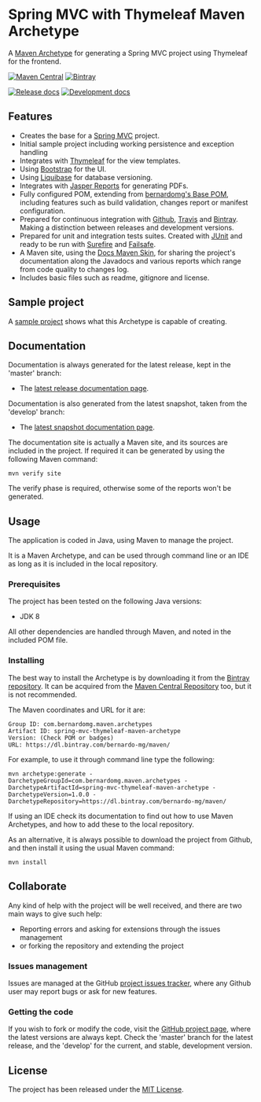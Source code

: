 # Spring MVC with Thymeleaf Maven Archetype

A [Maven Archetype][maven-archetype] for generating a Spring MVC project using Thymeleaf for the frontend.

[![Maven Central](https://img.shields.io/maven-central/v/com.bernardomg.maven.archetypes/spring-mvc-thymeleaf-archetype.svg)][maven-repo]
[![Bintray](https://api.bintray.com/packages/bernardo-mg/maven/spring-mvc-thymeleaf-maven-archetype/images/download.svg)][bintray-repo]

[![Release docs](https://img.shields.io/badge/docs-release-blue.svg)][site-release]
[![Development docs](https://img.shields.io/badge/docs-develop-blue.svg)][site-develop]

## Features

- Creates the base for a [Spring MVC][spring-mvc] project.
- Initial sample project including working persistence and exception handling
- Integrates with [Thymeleaf][thymeleaf] for the view templates.
- Using [Bootstrap][bootstrap] for the UI.
- Using [Liquibase][liquibase] for database versioning.
- Integrates with [Jasper Reports][jasper] for generating PDFs.
- Fully configured POM, extending from [bernardomg's Base POM][base-pom], including features such as build validation, changes report or manifest configuration.
- Prepared for continuous integration with [Github][github], [Travis][travis] and [Bintray][bintray]. Making a distinction between releases and development versions.
- Prepared for unit and integration tests suites. Created with [JUnit][junit] and ready to be run with [Surefire][surefire] and [Failsafe][failsafe].
- A Maven site, using the [Docs Maven Skin][docs-skin], for sharing the project's documentation along the Javadocs and various reports which range from code quality to changes log.
- Includes basic files such as readme, gitignore and license.

## Sample project

A [sample project][sample-project] shows what this Archetype is capable of creating.

## Documentation

Documentation is always generated for the latest release, kept in the 'master' branch:

- The [latest release documentation page][site-release].

Documentation is also generated from the latest snapshot, taken from the 'develop' branch:

- The [latest snapshot documentation page][site-develop].

The documentation site is actually a Maven site, and its sources are included in the project. If required it can be generated by using the following Maven command:

```
mvn verify site
```

The verify phase is required, otherwise some of the reports won't be generated.

## Usage

The application is coded in Java, using Maven to manage the project.

It is a Maven Archetype, and can be used through command line or an IDE as long as it is included in the local repository.

### Prerequisites

The project has been tested on the following Java versions:
* JDK 8

All other dependencies are handled through Maven, and noted in the included POM file.

### Installing

The best way to install the Archetype is by downloading it from the [Bintray repository][bintray-repo]. It can be acquired from the [Maven Central Repository][maven-repo] too, but it is not recommended.

The Maven coordinates and URL for it are:

```
Group ID: com.bernardomg.maven.archetypes
Artifact ID: spring-mvc-thymeleaf-maven-archetype
Version: (Check POM or badges)
URL: https://dl.bintray.com/bernardo-mg/maven/
```

For example, to use it through command line type the following:

```
mvn archetype:generate -DarchetypeGroupId=com.bernardomg.maven.archetypes -DarchetypeArtifactId=spring-mvc-thymeleaf-maven-archetype -DarchetypeVersion=1.0.0 -DarchetypeRepository=https://dl.bintray.com/bernardo-mg/maven/
```

If using an IDE check its documentation to find out how to use Maven Archetypes, and how to add these to the local repository.

As an alternative, it is always possible to download the project from Github, and then install it using the usual Maven command:

```
mvn install
```

## Collaborate

Any kind of help with the project will be well received, and there are two main ways to give such help:

- Reporting errors and asking for extensions through the issues management
- or forking the repository and extending the project

### Issues management

Issues are managed at the GitHub [project issues tracker][issues], where any Github user may report bugs or ask for new features.

### Getting the code

If you wish to fork or modify the code, visit the [GitHub project page][scm], where the latest versions are always kept. Check the 'master' branch for the latest release, and the 'develop' for the current, and stable, development version.

## License
The project has been released under the [MIT License][license].

[bintray-repo]: https://bintray.com/bernardo-mg/maven/spring-mvc-thymeleaf-maven-archetype/view
[maven-repo]: https://mvnrepository.com/artifact/com.bernardomg.maven.archetypes/spring-mvc-thymeleaf-archetype
[junit]: https://junit.org
[issues]: https://github.com/Bernardo-MG/spring-mvc-thymeleaf-maven-archetype/issues
[license]: https://www.opensource.org/licenses/mit-license.php
[scm]: https://github.com/Bernardo-MG/spring-mvc-thymeleaf-maven-archetype
[site-develop]: https://docs.bernardomg.com/development/maven/spring-mvc-thymeleaf-maven-archetype
[site-release]: https://docs.bernardomg.com/maven/spring-mvc-thymeleaf-maven-archetype

[maven-archetype]: https://maven.apache.org/guides/introduction/introduction-to-archetypes.html

[sample-project]: https://github.com/Bernardo-MG/spring-mvc-thymeleaf-maven-archetype-example

[spring-mvc]: httpss://spring.io/
[thymeleaf]: https://www.thymeleaf.org/

[jasper]: https://community.jaspersoft.com/

[liquibase]: https://www.liquibase.org/

[docs-skin]: https://github.com/Bernardo-MG/docs-maven-skin
[base-pom]: https://github.com/Bernardo-MG/base-pom

[github]: https://github.com/
[bintray]: https://bintray.com/
[bootstrap]: https://getbootstrap.com/
[travis]: https://travis-ci.org

[surefire]: https://maven.apache.org/surefire/maven-surefire-plugin/
[failsafe]: https://maven.apache.org/surefire/maven-failsafe-plugin/
